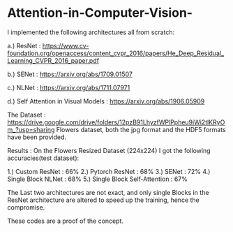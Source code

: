 # Attention-in-Computer-Vision-

I implemented the following architectures all from scratch: 

a.) ResNet : https://www.cv-foundation.org/openaccess/content_cvpr_2016/papers/He_Deep_Residual_Learning_CVPR_2016_paper.pdf

b.) SENet : https://arxiv.org/abs/1709.01507

c.) NLNet : https://arxiv.org/abs/1711.07971

d.) Self Attention in Visual Models : https://arxiv.org/abs/1906.05909


The Dataset : https://drive.google.com/drive/folders/12pzB91LhyzfWPlPpheu9iWi2tlKRyOm_?usp=sharing
Flowers dataset, both the jpg format and the HDF5 formats have been provided. 

Results : On the Flowers Resized Dataset (224x224) I got the following accuracies(test dataset):

1.) Custom ResNet : 66%
2.) Pytorch ResNet : 68%
3.) SENet : 72%
4.) Single Block NLNet : 68%
5.) Single Block Self-Attention : 67%

The Last two architectures are not exact, and only single Blocks in the ResNet architecture are altered to speed up the training, hence the compromise. 

These codes are a proof of the concept. 

